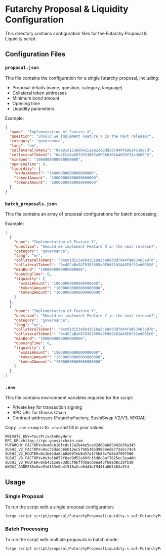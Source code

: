 # Futarchy Proposal & Liquidity Configuration

This directory contains configuration files for the Futarchy Proposal & Liquidity script.

## Configuration Files

### `proposal.json`

This file contains the configuration for a single futarchy proposal, including:

- Proposal details (name, question, category, language)
- Collateral token addresses
- Minimum bond amount
- Opening time
- Liquidity parameters

Example:
```json
{
  "name": "Implementation of Feature X",
  "question": "Should we implement Feature X in the next release?",
  "category": "governance",
  "lang": "en",
  "collateralToken1": "0xe91d153e0b41518a2ce8dd3d7944fa863463a97d",
  "collateralToken2": "0x4ECaBa5870353805a9F068101A40E0f32ed605C6",
  "minBond": "1000000000000000000",
  "openingTime": 0,
  "liquidity": {
    "wxdaiAmount": "10000000000000000000",
    "token1Amount": "10000000000000000000",
    "token2Amount": "10000000000000000000"
  }
}
```

### `batch_proposals.json`

This file contains an array of proposal configurations for batch processing:

Example:
```json
[
  {
    "name": "Implementation of Feature X",
    "question": "Should we implement Feature X in the next release?",
    "category": "governance",
    "lang": "en",
    "collateralToken1": "0xe91d153e0b41518a2ce8dd3d7944fa863463a97d",
    "collateralToken2": "0x4ECaBa5870353805a9F068101A40E0f32ed605C6",
    "minBond": "1000000000000000000",
    "openingTime": 0,
    "liquidity": {
      "wxdaiAmount": "10000000000000000000",
      "token1Amount": "10000000000000000000",
      "token2Amount": "10000000000000000000"
    }
  },
  {
    "name": "Implementation of Feature Y",
    "question": "Should we implement Feature Y in the next release?",
    "category": "governance",
    "lang": "en",
    "collateralToken1": "0xe91d153e0b41518a2ce8dd3d7944fa863463a97d",
    "collateralToken2": "0x4ECaBa5870353805a9F068101A40E0f32ed605C6",
    "minBond": "1000000000000000000",
    "openingTime": 0,
    "liquidity": {
      "wxdaiAmount": "15000000000000000000",
      "token1Amount": "15000000000000000000",
      "token2Amount": "15000000000000000000"
    }
  }
]
```

### `.env`

This file contains environment variables required for the script:

- Private key for transaction signing
- RPC URL for Gnosis Chain
- Contract addresses (FutarchyFactory, SushiSwap V2/V3, WXDAI)

Copy `.env.example` to `.env` and fill in your values:

```
PRIVATE_KEY=YourPrivateKeyHere
RPC_URL=https://rpc.gnosischain.com
FUTARCHY_FACTORY=0xa6cb18fcdc17a2b44e5cad2d80a6d5942d30a345
SUSHI_V2_FACTORY=0xc35dadb65012ec5796536bd9864ed8773abc74c4
SUSHI_V2_ROUTER=0x1b02da8cb0d097eb8d57a175b88c7d8b47997506
SUSHI_V3_FACTORY=0x3e1b852f6ad9d52e88fc16d8c8af7825ec2ea4dd
SUSHI_V3_ROUTER=0xb4315e873dbcf96ffd0acd8ea43f689d8c20fb30
WXDAI_ADDRESS=0xe91d153e0b41518a2ce8dd3d7944fa863463a97d
```

## Usage

### Single Proposal

To run the script with a single proposal configuration:

```bash
forge script script/proposal/FutarchyProposalLiquidity.s.sol:FutarchyProposalLiquidity --sig "run(string)" "script/config/proposal.json" --rpc-url $RPC_URL --private-key $PRIVATE_KEY
```

### Batch Processing

To run the script with multiple proposals in batch mode:

```bash
forge script script/proposal/FutarchyProposalLiquidity.s.sol:FutarchyProposalLiquidity --sig "runBatch(string)" "script/config/batch_proposals.json" --rpc-url $RPC_URL --private-key $PRIVATE_KEY
```
